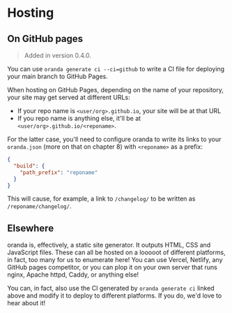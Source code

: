 # Hosting

## On GitHub pages

> Added in version 0.4.0.

You can use `oranda generate ci --ci=github` to write a CI file for deploying your main branch to GitHub Pages.

When hosting on GitHub Pages, depending on the name of your repository, your site may get served at different URLs:

- If your repo name is `<user/org>.github.io`, your site will be at that URL
- If you repo name is anything else, it'll be at `<user/org>.github.io/<reponame>`.

For the latter case, you'll need to configure oranda to write its links to your `oranda.json` (more on that on chapter 8) with `<reponame>` as a prefix:

```json
{
  "build": {
    "path_prefix": "reponame"
  }
}
```

This will cause, for example, a link to `/changelog/` to be written as `/reponame/changelog/`.

## Elsewhere

oranda is, effectively, a static site generator. It outputs HTML, CSS and JavaScript files. These can all be hosted on a
looooot of different platforms, in fact, too many for us to enumerate here! You can use Vercel, Netlify, any GitHub pages
competitor, or you can plop it on your own server that runs nginx, Apache httpd, Caddy, or anything else!

You can, in fact, also use the CI generated by `oranda generate ci` linked above and modify it to deploy to different 
platforms. If you do, we'd love to hear about it!

[web.yml]: https://github.com/axodotdev/oranda/blob/main/.github/workflows/web.yml
